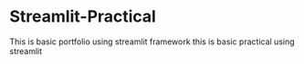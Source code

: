 # Streamlit-Practical

This is basic portfolio using streamlit framework
this is basic practical using streamlit


